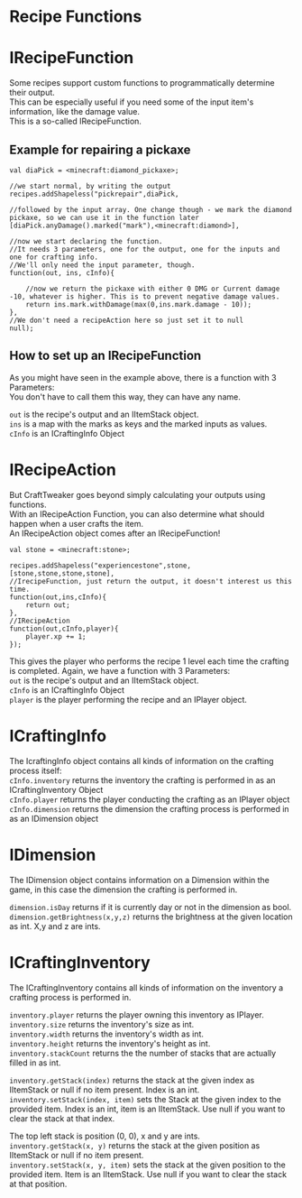 # Recipe Functions


# IRecipeFunction
Some recipes support custom functions to programmatically determine their output.  
This can be especially useful if you need some of the input item's information, like the damage value.  
This is a so-called IRecipeFunction.

## Example for repairing a pickaxe

```
val diaPick = <minecraft:diamond_pickaxe>;

//we start normal, by writing the output
recipes.addShapeless("pickrepair",diaPick,

//followed by the input array. One change though - we mark the diamond pickaxe, so we can use it in the function later
[diaPick.anyDamage().marked("mark"),<minecraft:diamond>],

//now we start declaring the function. 
//It needs 3 parameters, one for the output, one for the inputs and one for crafting info. 
//We'll only need the input parameter, though.
function(out, ins, cInfo){
	
	//now we return the pickaxe with either 0 DMG or Current damage -10, whatever is higher. This is to prevent negative damage values.
	return ins.mark.withDamage(max(0,ins.mark.damage - 10));
}, 
//We don't need a recipeAction here so just set it to null
null);
```

## How to set up an IRecipeFunction

As you might have seen in the example above, there is a function with 3 Parameters:  
You don't have to call them this way, they can have any name.

`out` is the recipe's output and an IItemStack object.  
`ins` is a map with the marks as keys and the marked inputs as values.  
`cInfo` is an ICraftingInfo Object

# IRecipeAction

But CraftTweaker goes beyond simply calculating your outputs using functions.  
With an IRecipeAction Function, you can also determine what should happen when a user crafts the item.  
An IRecipeAction object comes after an IRecipeFunction!

```
val stone = <minecraft:stone>;

recipes.addShapeless("experiencestone",stone,[stone,stone,stone,stone],
//IrecipeFunction, just return the output, it doesn't interest us this time.
function(out,ins,cInfo){
	return out;
},
//IRecipeAction
function(out,cInfo,player){
	player.xp += 1;
});
```

This gives the player who performs the recipe 1 level each time the crafting is completed.
Again, we have a function with 3 Parameters:  
`out` is the recipe's output and an IItemStack object.  
`cInfo` is an ICraftingInfo Object  
`player` is the player performing the recipe and an IPlayer object.


# ICraftingInfo

The IcraftingInfo object contains all kinds of information on the crafting process itself:  
`cInfo.inventory` returns the inventory the crafting is performed in as an ICraftingInventory Object  
`cInfo.player` returns the player conducting the crafting as an IPlayer object  
`cInfo.dimension` returns the dimension the crafting process is performed in as an IDimension object

# IDimension

The IDimension object contains information on a Dimension within the game, in this case the dimension the crafting is performed in.

`dimension.isDay` returns if it is currently day or not in the dimension as bool.  
`dimension.getBrightness(x,y,z)` returns the brightness at the given location as int. X,y and z are ints.  


# ICraftingInventory

The ICraftingInventory contains all kinds of information on the inventory a crafting process is performed in.

`inventory.player` returns the player owning this inventory as IPlayer.  
`inventory.size` returns the inventory's size as int.  
`inventory.width` returns the inventory's width as int.  
`inventory.height` returns the inventory's height as int.  
`inventory.stackCount` returns the the number of stacks that are actually filled in as int.

`inventory.getStack(index)` returns the stack at the given index as IItemStack or null if no item present. Index is an int.  
`inventory.setStack(index, item)` sets the Stack at the given index to the provided item. Index is an int, item is an IItemStack. Use null if you want to clear the stack at that index.    

The top left stack is position (0, 0), x and y are ints.  
`inventory.getStack(x, y)` returns the stack at the given position as IItemStack or null if no item present.  
`inventory.setStack(x, y, item)` sets the stack at the given position to the provided item. Item is an IItemStack. Use null if you want to clear the stack at that position.  